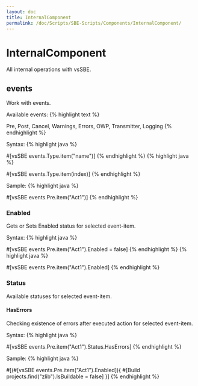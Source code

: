 ```yaml
---
layout: doc
title: InternalComponent
permalink: /doc/Scripts/SBE-Scripts/Components/InternalComponent/
---
```

# InternalComponent

All internal operations with vsSBE.

## events

Work with events.

Available events:
{% highlight text %}

Pre, Post, Cancel, Warnings, Errors, OWP, Transmitter, Logging
{% endhighlight %}

Syntax:
{% highlight java %}

#[vsSBE events.Type.item("name")]
{% endhighlight %}
{% highlight java %}

#[vsSBE events.Type.item(index)]
{% endhighlight %}

Sample:
{% highlight java %}

#[vsSBE events.Pre.item("Act1")]
{% endhighlight %}

### Enabled

Gets or Sets Enabled status for selected event-item.

Syntax:
{% highlight java %}

#[vsSBE events.Pre.item("Act1").Enabled = false]
{% endhighlight %}
{% highlight java %}

#[vsSBE events.Pre.item("Act1").Enabled]
{% endhighlight %}

### Status ###

Available statuses for selected event-item.

#### HasErrors ####

Checking existence of errors after executed action for selected event-item.

Syntax:
{% highlight java %}

#[vsSBE events.Pre.item("Act1").Status.HasErrors]
{% endhighlight %}

Sample:
{% highlight java %}

#[(#[vsSBE events.Pre.item("Act1").Enabled]){
    #[Build projects.find("zlib").IsBuildable = false]
}]
{% endhighlight %}
